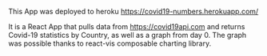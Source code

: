 This App was deployed to heroku https://covid19-numbers.herokuapp.com/

It is a React App that pulls data from https://covid19api.com and returns Covid-19 statistics by Country, as well as a graph from day 0. The graph was possible thanks to react-vis composable charting library.




